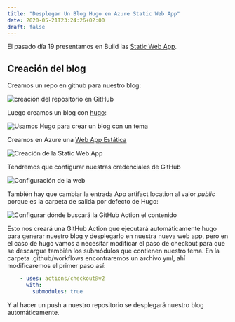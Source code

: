 ```yaml
---
title: "Desplegar Un Blog Hugo en Azure Static Web App"
date: 2020-05-21T23:24:26+02:00
draft: false
---
```


El pasado día 19 presentamos en Build las [Static Web App](https://mybuild.microsoft.com/sessions/898230c4-1350-4fc6-acba-6baf1a58d76a?source=sessions).

## Creación del blog

Creamos un repo en github para nuestro blog:

![creación del repositorio en GitHub][repo-create]

Luego creamos un blog con [hugo](https://gohugo.io):

![Usamos Hugo para crear un blog con un tema][hugo-create]

Creamos en Azure una [Web App Estática](https://azure.microsoft.com/en-us/services/app-service/static/)

![Creación de la Static Web App][webapp-create]

Tendremos que configurar nuestras credenciales de GitHub

![Configuración de la web][webapp-config]

También hay que cambiar la entrada App artifact location al valor *public* porque es la carpeta de salida por defecto de Hugo:

![Configurar dónde buscará la GitHub Action el contenido][webapp-config-artifact]


Esto nos creará una GitHub Action que ejecutará automáticamente hugo para generar nuestro blog y desplegarlo en nuestra nueva web app, pero en el caso de hugo vamos a necesitar modificar el paso de checkout para que se descargue también los submódulos que contienen nuestro tema. En la carpeta .github/workflows encontraremos un archivo yml, ahí modificaremos el primer paso así: 

``` yaml
    - uses: actions/checkout@v2
      with:
        submodules: true
```
Y al hacer un push a nuestro repositorio se desplegará nuestro blog automáticamente.


[repo-create]: /desplegar-un-blog-hugo/createrepo.png "Crea un repositorio en GitHub"
[hugo-create]: /desplegar-un-blog-hugo/createhugofirstpost.png "Crea el primer post con hugo"

[webapp-create]: /desplegar-un-blog-hugo/createstaticwebapp.png "Crea una web app estática"

[webapp-config]: /desplegar-un-blog-hugo/createstaticwebapp_2.png "Configurar repositorio de GitHub"

[webapp-config-artifact]: /desplegar-un-blog-hugo/createstaticwebapp_3.png "Configurar carpeta public como output de hugo"
